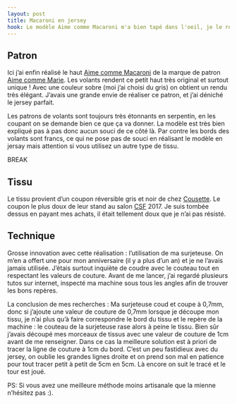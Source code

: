 ```yaml
---
layout: post
title: Macaroni en jersey
hook: Le modèle Aime comme Macaroni m'a bien tapé dans l'oeil, je le réalise ici en maille et vous parle de la toute première utilisation de ma surjeteuse !
---
```



## Patron

Ici j’ai enfin réalisé le haut [Aime comme Macaroni][1] de la marque de patron [Aime comme Marie][2]. Les volants rendent ce petit haut très original et surtout unique ! Avec une couleur sobre (moi j’ai choisi du gris) on obtient un rendu très élégant. J’avais une grande envie de réaliser ce patron, et j’ai déniché le jersey parfait.

Les patrons de volants sont toujours très étonnants en serpentin, en les coupant on se demande bien ce que ça va donner. La modèle est très bien expliqué pas à pas donc aucun souci de ce côté là. Par contre les bords des volants sont francs, ce qui ne pose pas de souci en réalisant le modèle en jersay mais attention si vous utilisez un autre type de tissu. 

BREAK

## Tissu

Le tissu provient d’un coupon réversible gris et noir de chez [Cousette][3]. Le coupon le plus doux de leur stand au salon [CSF][4] 2017. Je suis tombée dessus en payant mes achats, il était tellement doux que je n’ai pas résisté.

## Technique

Grosse innovation avec cette réalisation : l’utilisation de ma surjeteuse. On m’en a offert une pour mon anniversaire (il y a plus d’un an) et je ne l’avais jamais utilisée. J’étais surtout inquiète de coudre avec le couteau tout en respectant les valeurs de couture. Avant de me lancer, j’ai regardé plusieurs tutos sur internet, inspecté ma machine sous tous les angles afin de trouver les bons repères.

La conclusion de mes recherches : Ma surjeteuse coud et coupe à 0,7mm, donc si j’ajoute une valeur de couture de 0,7mm lorsque je découpe mon tissu, je n’ai plus qu’à faire correspondre le bord du tissu et le repère de la machine : le couteau de la surjeteuse rase alors à peine le tissu. Bien sûr j’avais découpé mes morceaux de tissus avec une valeur de couture de 1cm avant de me renseigner. Dans ce cas la meilleure solution est à priori de tracer la ligne de couture à 1cm du bord. C’est un peu fastidieux avec du jersey, on oublie les grandes lignes droite et on prend son mal en patience pour tout tracer petit à petit de 5cm en 5cm. Là encore on suit le tracé et le tour est joué.

PS: Si vous avez une meilleure méthode moins artisanale que la mienne n’hésitez pas :).

[1]: https://www.aimecommemarie.com/aime-comme-macaroni-9115/
[2]: https://www.aimecommemarie.com/
[3]: https://www.cousette.com/
[4]: https://www.creations-savoir-faire.com/

